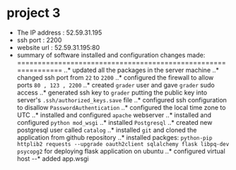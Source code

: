 # project 3

* The IP address : 52.59.31.195
* ssh port	 : 2200
* website url	 : 52.59.31.195:80
* summary of software installed and configuration changes made:
==============================================================
..* updated all the packages in the server machine
..* changed ssh port from `22` to `2200`
..* configured the firewall to allow ports `80 , 123 , 2200`
..* created `grader` user and gave `grader` sudo access
..* generated ssh key to `grader` putting the public key into server's `.ssh/authorized_keys.save` file
..* configured ssh configuration to disallow `PasswordAuthentication`
..* configured the local time zone to UTC
..* installed and configured `apache` webserver
..* installed and configured `python mod_wsgi`
..* installed `Postgresql`
..* created new postgresql user called `catalog`
..* installed `git` and cloned the application from github repository
..* installed packges: `python-pip httplib2 requests --upgrade oauth2client sqlalchemy flask libpq-dev psycopg2` for deploying flask application on ubuntu
..* configured virtual host
--* added app.wsgi
